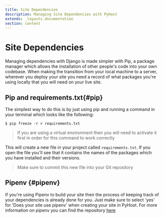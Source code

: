 ```yaml
---
title: Site Dependencies
description: Managing Site Dependencies with PyHost
extends: _layouts.documentation
section: content
---
```


# Site Dependencies

Managing dependencies with Django is made simpler with Pip, a package manager which allows the installation of other people's code into your own codebase. When making the transition from your local machine to a server, wherever you deploy your site you need a record of what packages you're using locally that you will need on your live site.

## Pip and requirements.txt{#pip}

The simplest way to do this is by just using pip and running a command in your terminal which looks like the following:

```
$ pip freeze -r > requirements.txt
```

> If you are using a virtual environment then you will need to activate it first in order for this command to work correctly

This will create a new file in your project called `requirements.txt`. If you open the file you'll see that it contains the names of the packages which you have installed and their versions. 

> Make sure to commit this new file into your Git repository

## Pipenv {#pipenv}

If you're using Pipenv to build your site then the process of keeping track of your dependencies is already done for you. Just make sure to select 'yes' for 'Does your site use pipenv' when creating your site in PyHost. For more information on pipenv you can find the repository [here](https://github.com/pypa/pipenv)